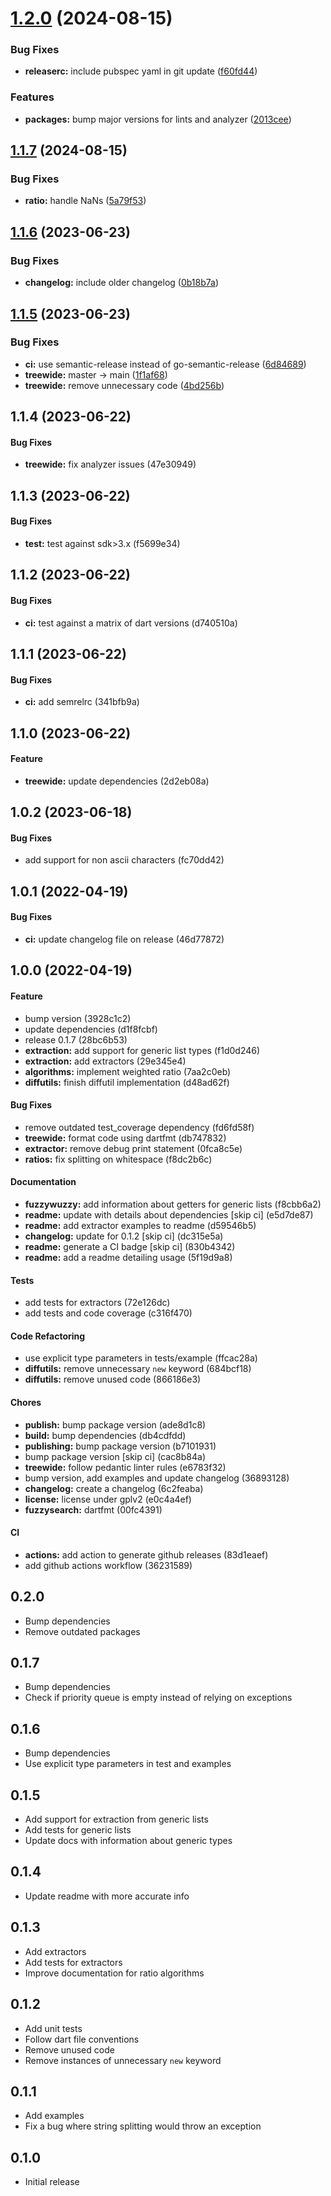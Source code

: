 # [1.2.0](https://github.com/SphericalKat/dart-fuzzywuzzy/compare/v1.1.7...v1.2.0) (2024-08-15)


### Bug Fixes

* **releaserc:** include pubspec yaml in git update ([f60fd44](https://github.com/SphericalKat/dart-fuzzywuzzy/commit/f60fd44a3dc146b836ff7e99ba77450af4c28f4a))


### Features

* **packages:** bump major versions for lints and analyzer ([2013cee](https://github.com/SphericalKat/dart-fuzzywuzzy/commit/2013cee5a7c560ff3a5028166024da69134037b9))

## [1.1.7](https://github.com/SphericalKat/dart-fuzzywuzzy/compare/v1.1.6...v1.1.7) (2024-08-15)


### Bug Fixes

* **ratio:** handle NaNs ([5a79f53](https://github.com/SphericalKat/dart-fuzzywuzzy/commit/5a79f535c8562c489434a14fb758ff6eba4cb3f9))

## [1.1.6](https://github.com/SphericalKat/dart-fuzzywuzzy/compare/v1.1.5...v1.1.6) (2023-06-23)


### Bug Fixes

* **changelog:** include older changelog ([0b18b7a](https://github.com/SphericalKat/dart-fuzzywuzzy/commit/0b18b7a2f0201aae5ed5b8e13f25caf1b10dd7bd))

## [1.1.5](https://github.com/SphericalKat/dart-fuzzywuzzy/compare/v1.1.4...v1.1.5) (2023-06-23)


### Bug Fixes

* **ci:** use semantic-release instead of go-semantic-release ([6d84689](https://github.com/SphericalKat/dart-fuzzywuzzy/commit/6d8468965865fb878f8620e20800680bf959c422))
* **treewide:** master -> main ([1f1af68](https://github.com/SphericalKat/dart-fuzzywuzzy/commit/1f1af68baacd0a0d4700afe7354db70272fd4ddd))
* **treewide:** remove unnecessary code ([4bd256b](https://github.com/SphericalKat/dart-fuzzywuzzy/commit/4bd256b23643dd28e6cce81f6fb8e71e3915eb2d))

## 1.1.4 (2023-06-22)

#### Bug Fixes

* **treewide:** fix analyzer issues (47e30949)

## 1.1.3 (2023-06-22)

#### Bug Fixes

* **test:** test against sdk>3.x (f5699e34)

## 1.1.2 (2023-06-22)

#### Bug Fixes

* **ci:** test against a matrix of dart versions (d740510a)

## 1.1.1 (2023-06-22)

#### Bug Fixes

* **ci:** add semrelrc (341bfb9a)

## 1.1.0 (2023-06-22)

#### Feature

* **treewide:** update dependencies (2d2eb08a)

## 1.0.2 (2023-06-18)

#### Bug Fixes

* add support for non ascii characters (fc70dd42)

## 1.0.1 (2022-04-19)

#### Bug Fixes

* **ci:** update changelog file on release (46d77872)

## 1.0.0 (2022-04-19)

#### Feature

* bump version (3928c1c2)
* update dependencies (d1f8fcbf)
* release 0.1.7 (28bc6b53)
* **extraction:** add support for generic list types (f1d0d246)
* **extraction:** add extractors (29e345e4)
* **algorithms:** implement weighted ratio (7aa2c0eb)
* **diffutils:** finish diffutil implementation (d48ad62f)

#### Bug Fixes

* remove outdated test_coverage dependency (fd6fd58f)
* **treewide:** format code using dartfmt (db747832)
* **extractor:** remove debug print statement (0fca8c5e)
* **ratios:** fix splitting on whitespace (f8dc2b6c)

#### Documentation

* **fuzzywuzzy:** add information about getters for generic lists (f8cbb6a2)
* **readme:** update with details about dependencies [skip ci] (e5d7de87)
* **readme:** add extractor examples to readme (d59546b5)
* **changelog:** update for 0.1.2 [skip ci] (dc315e5a)
* **readme:** generate a CI badge [skip ci] (830b4342)
* **readme:** add a readme detailing usage (5f19d9a8)

#### Tests

* add tests for extractors (72e126dc)
* add tests and code coverage (c316f470)

#### Code Refactoring

* use explicit type parameters in tests/example (ffcac28a)
* **diffutils:** remove unnecessary `new` keyword (684bcf18)
* **diffutils:** remove unused code (866186e3)

#### Chores

* **publish:** bump package version (ade8d1c8)
* **build:** bump dependencies (db4cdfdd)
* **publishing:** bump package version (b7101931)
* bump package version [skip ci] (cac8b84a)
* **treewide:** follow pedantic linter rules (e6783f32)
* bump version, add examples and update changelog (36893128)
* **changelog:** create a changelog (6c2feaba)
* **license:** license under gplv2 (e0c4a4ef)
* **fuzzysearch:** dartfmt (00fc4391)

#### CI

* **actions:** add action to generate github releases (83d1eaef)
* add github actions workflow (36231589)

## 0.2.0
- Bump dependencies
- Remove outdated packages
## 0.1.7
- Bump dependencies
- Check if priority queue is empty instead of relying on exceptions

## 0.1.6
- Bump dependencies
- Use explicit type parameters in test and examples

## 0.1.5
- Add support for extraction from generic lists
- Add tests for generic lists
- Update docs with information about generic types

## 0.1.4
- Update readme with more accurate info

## 0.1.3
- Add extractors
- Add tests for extractors
- Improve documentation for ratio algorithms

## 0.1.2
- Add unit tests
- Follow dart file conventions
- Remove unused code
- Remove instances of unnecessary `new` keyword

## 0.1.1
- Add examples
- Fix a bug where string splitting would throw an exception

## 0.1.0
- Initial release
